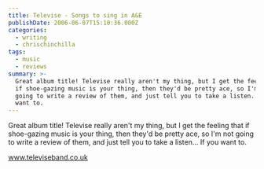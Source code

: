```yaml
---
title: Televise - Songs to sing in A&E
publishDate: 2006-06-07T15:10:36.000Z
categories:
  - writing
  - chrischinchilla
tags:
  - music
  - reviews
summary: >-
  Great album title! Televise really aren't my thing, but I get the feeling that
  if shoe-gazing music is your thing, then they'd be pretty ace, so I'm not
  going to write a review of them, and just tell you to take a listen... If you
  want to.
---
```


Great album title! Televise really aren't my thing, but I get the feeling that if shoe-gazing music is your thing, then they'd be pretty ace, so I'm not going to write a review of them, and just tell you to take a listen... If you want to.

<a href='https://www.televiseband.co.uk' target='_blank'>www.televiseband.co.uk</a>
